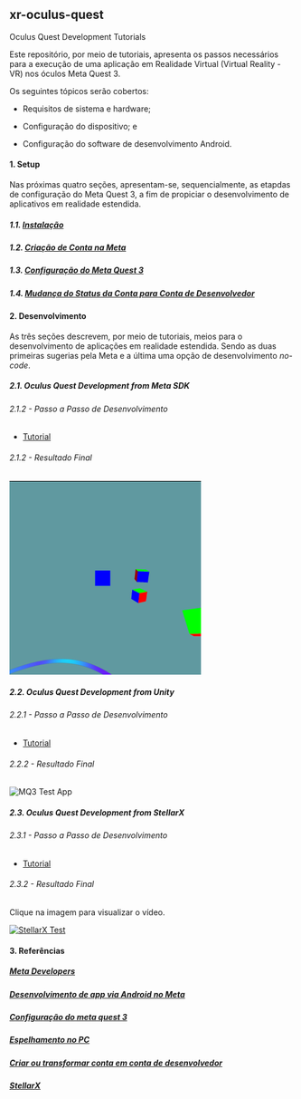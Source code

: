 ## xr-oculus-quest
Oculus Quest Development Tutorials

Este repositório, por meio de tutoriais, apresenta os passos necessários para a execução de uma aplicação em Realidade Virtual (Virtual Reality - VR) nos óculos Meta Quest 3.

Os seguintes tópicos serão cobertos:

- Requisitos de sistema e hardware;

- Configuração do dispositivo; e

- Configuração do software de desenvolvimento Android.


#### 1. Setup

Nas próximas quatro seções, apresentam-se, sequencialmente, as etapdas de configuração do Meta Quest 3, a fim de propiciar o desenvolvimento de aplicativos em realidade estendida.

##### 1.1. [Instalação](https://gist.github.com/iec-gpes/e198422dac1f6504b2bdca6f7fae6679)

##### 1.2. [Criação de Conta na Meta](https://gist.github.com/iec-gpes/81af1a3191f7c6b9eb1b12bde42b8057)

##### 1.3. [Configuração do Meta Quest 3](https://gist.github.com/iec-gpes/ba0d314ea1771d14bae7fe93be860cb8)

##### 1.4. [Mudança do Status da Conta para Conta de Desenvolvedor](https://gist.github.com/iec-gpes/0e3e2fe9a0f4e020434221024d641ee9)

#### 2. Desenvolvimento

As três seções descrevem, por meio de tutoriais, meios para o desenvolvimento de aplicações em realidade estendida. Sendo as duas primeiras sugerias pela Meta e a última 
uma opção de desenvolvimento _no-code_.

##### 2.1. Oculus Quest Development from Meta SDK

###### 2.1.2 - Passo a Passo de Desenvolvimento
- [Tutorial](https://gist.github.com/iec-gpes/faced509e5b9b8ee2b5346d2712ce998)

###### 2.1.2 - Resultado Final

![MQ3 Test SDK App](https://github.com/iec-gpes/xr-oculus-quest/blob/main/assets/figs/cubos-sdk-meta.png)
 
##### 2.2. Oculus Quest Development from Unity

###### 2.2.1 - Passo a Passo de Desenvolvimento

- [Tutorial](https://gist.github.com/stra-uss/62344e071c8bfc5ae477df74f1d7995e)

###### 2.2.2 - Resultado Final

![MQ3 Test App](https://github.com/iec-gpes/xr-oculus-quest/blob/main/assets/figs/mq3-test.gif)

##### 2.3. Oculus Quest Development from StellarX

###### 2.3.1 - Passo a Passo de Desenvolvimento

- [Tutorial](https://gist.github.com/iec-gpes/c0b978322a4b34ea0241d0bb1d060193)

###### 2.3.2 - Resultado Final

  Clique na imagem para visualizar o vídeo.

[![StellarX Test](https://img.youtube.com/vi/3aTBdg_PV7c/0.jpg)](https://www.youtube.com/watch?v=3aTBdg_PV7c)


#### 3. Referências

##### [Meta Developers](https://developers.meta.com/)

##### [Desenvolvimento de app via Android no Meta](https://developer.oculus.com/documentation/native/android/mobile-build-run-hello-xr-app/)

##### [Configuração do meta quest 3](https://www.meta.com/pt-br/help/quest/articles/getting-started/getting-started-with-quest-3/set-up-quest-3/)

##### [Espelhamento no PC](https://www.meta.com/pt-br/help/quest/articles/in-vr-experiences/oculus-features/cast-with-quest/oculus.com/casting)

##### [Criar ou transformar conta em conta de desenvolvedor](https://developers.facebook.com/docs/development/register?locale=pt_BR)

##### [StellarX](https://www.stellarx.ai/)
 
  

